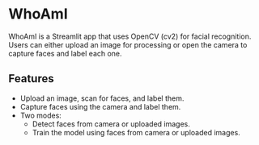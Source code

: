 # WhoAmI

WhoAmI is a Streamlit app that uses OpenCV (cv2) for facial recognition. Users can either upload an image for processing or open the camera to capture faces and label each one.

## Features
- Upload an image, scan for faces, and label them.
- Capture faces using the camera and label them.
- Two modes:
  - Detect faces from camera or uploaded images.
  - Train the model using faces from camera or uploaded images.

